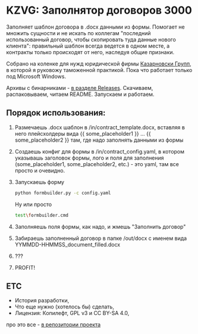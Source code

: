 # KZVG: Заполнятор договоров 3000

Заполняет шаблон договора в .docx данными из формы. Помогает не множить сущности и не искать по коллегам "последний использованный договор, чтобы скопировать туда данные нового клиента": правильный шаблон всегда ведется в одном месте, а контракты только происходят от него, наследуя общие признаки.

Собрано на коленке для нужд юридической фирмы [Казарновски Групп](https://kzvg.ru), в которой я руковожу таможенной практикой. Пока что работает только под Microsoft Windows.

Архивы с бинарниками - [в разделе Releases](https://github.com/medotkato/docbuilder/releases). Скачиваем, распаковываем, читаем README. Запускаем и работаем.

## Порядок использования:

1. Размечаешь .docx шаблон в /in/contract_template.docx, вставляя в него плейсхолдеры вида {{ some_placeholder1 }} ... {{ some_placeholder2 }} там, где надо заполнять данными из формы
2. Создаешь конфиг для формы в /in/contract_config.yaml, в котором указывашь заголовок формы, лого и поля для заполнения (some_placeholder1, some_placeholder2, etc.) - это yaml, там все просто и очевидно.
3. Запускаешь форму

    ``` bash
    python formbuilder.py -c config.yaml
    ```

    Ну или просто

    ``` bash
    test\formbuilder.cmd
    ```

4. Заполняешь поля формы, как надо, и жмешь "Заполнить договор"
5. Забираешь заполненный договор в папке /out/docx с именем вида YYMMDD-HHMMSS_document_filled.docx
6. ???
7. PROFIT!

## ETC

- История разработки, 
- Что еще нужно (хотелось бы) сделать,
- Лицензия: Копилефт, GPL v3 и CC BY-SA 4.0,

про это все - [в репозитории проекта](https://github.com/medotkato/docbuilder)

